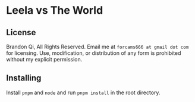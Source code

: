 # Leela vs The World
## License
Brandon Qi, All Rights Reserved. Email me at `forcams666 at gmail dot com` for licensing. Use, modification, or distribution of any form is prohibited without my explicit permission.
## Installing
Install `pnpm` and `node` and run `pnpm install` in the root directory.
